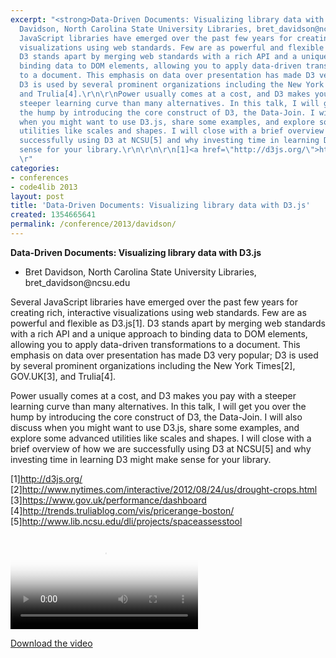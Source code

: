 ```yaml
---
excerpt: "<strong>Data-Driven Documents: Visualizing library data with D3.js</strong>\r\n\r\n<ul>\r\n<li>Bret
  Davidson, North Carolina State University Libraries, bret_davidson@ncsu.edu</li>\r\n</ul>\r\n\r\nSeveral
  JavaScript libraries have emerged over the past few years for creating rich, interactive
  visualizations using web standards. Few are as powerful and flexible as D3.js[1].
  D3 stands apart by merging web standards with a rich API and a unique approach to
  binding data to DOM elements, allowing you to apply data-driven transformations
  to a document. This emphasis on data over presentation has made D3 very popular;
  D3 is used by several prominent organizations including the New York Times[2], GOV.UK[3],
  and Trulia[4].\r\n\r\nPower usually comes at a cost, and D3 makes you pay with a
  steeper learning curve than many alternatives. In this talk, I will get you over
  the hump by introducing the core construct of D3, the Data-Join. I will also discuss
  when you might want to use D3.js, share some examples, and explore some advanced
  utilities like scales and shapes. I will close with a brief overview of how we are
  successfully using D3 at NCSU[5] and why investing time in learning D3 might make
  sense for your library.\r\n\r\n\r\n[1]<a href=\"http://d3js.org/\">http://d3js.org/</a>
  \r"
categories:
- conferences
- code4lib 2013
layout: post
title: 'Data-Driven Documents: Visualizing library data with D3.js'
created: 1354665641
permalink: /conference/2013/davidson/
---
```

<strong>Data-Driven Documents: Visualizing library data with D3.js</strong>

<ul>
<li>Bret Davidson, North Carolina State University Libraries, bret_davidson@ncsu.edu</li>
</ul>

Several JavaScript libraries have emerged over the past few years for creating rich, interactive visualizations using web standards. Few are as powerful and flexible as D3.js[1]. D3 stands apart by merging web standards with a rich API and a unique approach to binding data to DOM elements, allowing you to apply data-driven transformations to a document. This emphasis on data over presentation has made D3 very popular; D3 is used by several prominent organizations including the New York Times[2], GOV.UK[3], and Trulia[4].

Power usually comes at a cost, and D3 makes you pay with a steeper learning curve than many alternatives. In this talk, I will get you over the hump by introducing the core construct of D3, the Data-Join. I will also discuss when you might want to use D3.js, share some examples, and explore some advanced utilities like scales and shapes. I will close with a brief overview of how we are successfully using D3 at NCSU[5] and why investing time in learning D3 might make sense for your library.


[1]<a href="http://d3js.org/">http://d3js.org/</a> 
[2]<a href="http://www.nytimes.com/interactive/2012/08/24/us/drought-crops.html">http://www.nytimes.com/interactive/2012/08/24/us/drought-crops.html</a> 
[3]<a href="https://www.gov.uk/performance/dashboard">https://www.gov.uk/performance/dashboard</a> 
[4]<a href="http://trends.truliablog.com/vis/pricerange-boston/">http://trends.truliablog.com/vis/pricerange-boston/</a> [5]<a href="http://www.lib.ncsu.edu/dli/projects/spaceassesstool">http://www.lib.ncsu.edu/dli/projects/spaceassesstool</a>

<video controls="" poster="https://ia801700.us.archive.org/24/items/WedBret/Wed-Bret.gif"><source src="https://ia801700.us.archive.org/24/items/WedBret/Wed-Bret.mp4" type="video/mp4"><source src="https://ia801700.us.archive.org/24/items/WedBret/Wed-Bret.ogv" type="video/ogg"></video><p><a href="https://ia801700.us.archive.org/24/items/WedBret/Wed-Bret.mp4">Download the video</a></p>
